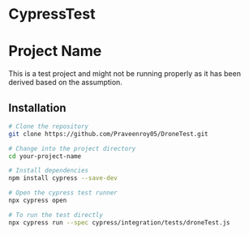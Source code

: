 # CypressTest

# Project Name

This is a test project and might not be running properly as it has been derived based on the assumption.

## Installation


```bash
# Clone the repository
git clone https://github.com/Praveenroy05/DroneTest.git

# Change into the project directory
cd your-project-name

# Install dependencies
npm install cypress --save-dev

# Open the cypress test runner
npx cypress open

# To run the test directly
npx cypress run --spec cypress/integration/tests/droneTest.js
